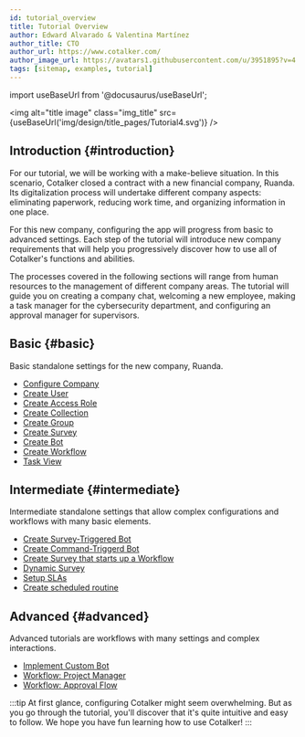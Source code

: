 ```yaml
---
id: tutorial_overview
title: Tutorial Overview
author: Edward Alvarado & Valentina Martínez
author_title: CTO
author_url: https://www.cotalker.com/
author_image_url: https://avatars1.githubusercontent.com/u/3951895?v=4
tags: [sitemap, examples, tutorial]
---
```

import useBaseUrl from '@docusaurus/useBaseUrl'; 

<img alt="title image" class="img_title" src={useBaseUrl('img/design/title_pages/Tutorial4.svg')} />
<br/>

## Introduction {#introduction}

For our tutorial, we will be working with a make-believe situation. In this scenario, Cotalker closed a contract with a new financial company, Ruanda. Its digitalization process will undertake different company aspects: eliminating paperwork, reducing work time, and organizing information in one place.

For this new company, configuring the app will progress from basic to advanced settings. Each step of the tutorial will introduce new company requirements that will help you progressively discover how to use all of Cotalker's functions and abilities.

The processes covered in the following sections will range from human resources to the management of different company areas. The tutorial will guide you on creating a company chat, welcoming a new employee, making a task manager for the cybersecurity department, and configuring an approval manager for supervisors.

<!--truncate-->

## Basic {#basic}
Basic standalone settings for the new company, Ruanda. 

* [Configure Company](/docs/tutorials/basic/configure_company)
* [Create User](/docs/tutorials/basic/create_user)
* [Create Access Role](/docs/tutorials/basic/create_accessroles)
* [Create Collection](/docs/tutorials/basic/create_database)
* [Create Group](/docs/tutorials/basic/create_group)
* [Create Survey](/docs/tutorials/basic/create_survey)
* [Create Bot](/docs/tutorials/basic/create_bot)
* [Create Workflow](/docs/tutorials/basic/create_state_machines)
* [Task View](/docs/tutorials/basic/tutorial_taskview)

## Intermediate {#intermediate}
Intermediate standalone settings that allow complex configurations and workflows with many basic elements.

* [Create Survey-Triggered Bot](/docs/tutorials/intermediate/create_survey_bot)
* [Create Command-Triggerd Bot](/docs/tutorials/intermediate/create_cmd_bot)
* [Create Survey that starts up a Workflow](/docs/tutorials/intermediate/create_survey_sm)
* [Dynamic Survey](/docs/tutorials/intermediate/isCommanded)
* [Setup SLAs](/docs/tutorials/intermediate/sla)
* [Create scheduled routine](/docs/tutorials/intermediate/tutorial_scheduler)

## Advanced {#advanced}
Advanced tutorials are workflows with many settings and complex interactions.

* [Implement Custom Bot](/docs/tutorials/advanced/cutomizebot)
* [Workflow: Project Manager](/docs/tutorials/advanced/project_manager) 
* [Workflow: Approval Flow](/docs/tutorials/advanced/tutorial_approval_flow)

:::tip
At first glance, configuring Cotalker might seem overwhelming. But as you go through the tutorial, you'll discover that it's quite intuitive and easy to follow. We hope you have fun learning how to use Cotalker!
:::